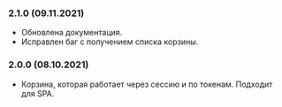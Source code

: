 ### 2.1.0 (09.11.2021)

- Обновлена документация.
- Исправлен баг с получением списка корзины.

### 2.0.0 (08.10.2021)

- Корзина, которая работает через сессию и по токенам. Подходит для SPA.
